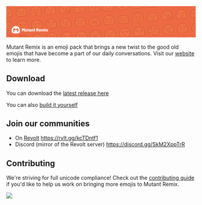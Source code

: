 <a href="https://mutant.revolt.chat">
    <img src="https://raw.githubusercontent.com/mutant-remix/.github/master/assets/banner.png"></img>
</a>

Mutant Remix is an emoji pack that brings a new twist to the good old emojis that have become a part of our daily conversations. Visit our [website](https://mutant.revolt.chat) to learn more.

## Download
You can download the [latest release here](https://github.com/mutant-remix/mutant-remix/releases)

You can also [build it yourself](https://github.com/mutant-remix/mutant-remix)

## Join our communities
- On [Revolt](https://revolt.chat) https://rvlt.gg/kcTDntf1
- Discord (mirror of the Revolt server) https://discord.gg/SkM2XppTrR

## Contributing
We're striving for full unicode compliance! Check out the [contributing guide](https://github.com/mutant-remix/mutant-remix/blob/master/CONTRIBUTING.md) if you'd like to help us work on bringing more emojis to Mutant Remix.

<a href="https://github.com/mutant-remix/unicode-coverage/blob/master/coverage.md">
    <img src="https://raw.githubusercontent.com/mutant-remix/unicode-coverage/master/coverage.png"></img>
</a>

